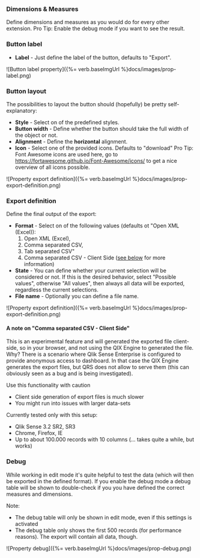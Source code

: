 ### Dimensions & Measures

Define dimensions and measures as you would do for every other extension.
Pro Tip: Enable the debug mode if you want to see the result.

### Button label

- **Label** - Just define the label of the button, defaults to "Export".

![Button label property]({%= verb.baseImgUrl %}docs/images/prop-label.png)

### Button layout

The possibilities to layout the button should (hopefully) be pretty self-explanatory:

- **Style** - Select on of the predefined styles.
- **Button width** - Define whether the button should take the full width of the object or not.
- **Alignment** - Define the **horizontal** alignment.
- **Icon** - Select one of the provided icons. Defaults to "download"
Pro Tip: Font Awesome icons are used here, go to https://fortawesome.github.io/Font-Awesome/icons/ to get a nice overview of all icons possible.

![Property export definition]({%= verb.baseImgUrl %}docs/images/prop-export-definition.png)

### Export definition

Define the final output of the export:

- **Format** - Select on of the following values (defaults ot "Open XML (Excel)): 
  1) Open XML (Excel), 
  2) Comma separated CSV, 
  3) Tab separated CSV"
  4) Comma separated CSV - Client Side ([see below](#a-note-on-comma-separated-csv---client-side) for more information)
- **State** - You can define whether your current selection will be considered or not. If this is the desired behavior, select "Possible values", otherwise "All values", then always all data will be exported, regardless the current selections.
- **File name** - Optionally you can define a file name.

![Property export definition]({%= verb.baseImgUrl %}docs/images/prop-export-definition.png)

#### A note on "Comma separated CSV - Client Side"
This is an experimental feature and will generated the exported file client-side, so in your browser, and not using the QIX Engine to generated the file.
Why? There is a scenario where Qlik Sense Enterprise is configured to provide anonymous access to dashboard. In that case the QIX Engine generates the export files, but QRS does not allow to serve them (this can obviously seen as a bug and is being investigated). 

Use this functionality with caution

- Client side generation of export files is much slower
- You might run into issues with larger data-sets

Currently tested only with this setup:

- Qlik Sense 3.2 SR2, SR3
- Chrome, Firefox, IE
- Up to about 100.000 records with 10 columns (... takes quite a while, but works)


### Debug
While working in edit mode it's quite helpful to test the data (which will then be exported in the defined format).
If you enable the debug mode a debug table will be shown to double-check if you you have defined the correct measures and dimensions.

Note:
- The debug table will only be shown in edit mode, even if this settings is activated
- The debug table only shows the first 500 records (for performance reasons). The export will contain all data, though.

![Property debug]({%= verb.baseImgUrl %}docs/images/prop-debug.png)
